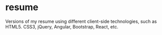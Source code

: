 # resume
Versions of my resume using different client-side technologies, such as HTML5. CSS3, jQuery, Angular, Bootstrap, React, etc.
